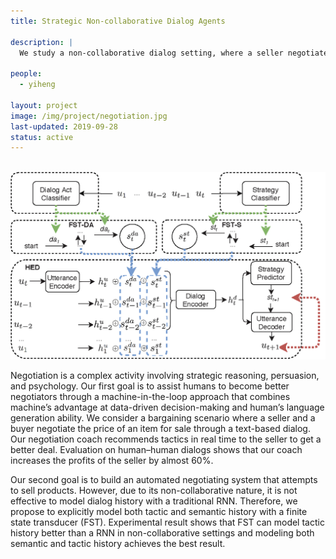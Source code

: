 ```yaml
---
title: Strategic Non-collaborative Dialog Agents

description: |
  We study a non-collaborative dialog setting, where a seller negotiates with a buyer over a given product. Specifically, we 1) design a dynamic coach that recommends tactics in real time to the  seller  to  get  a  better  deal, and 2) propose to model tactic history with an FST for better dialog planning and generation.

people:
  - yiheng

layout: project
image: /img/project/negotiation.jpg
last-updated: 2019-09-28
status: active
---
```

<br> <img src="/img/project/negotiation2.png" alt="negotiation_model" class="project-img"><br>

Negotiation  is  a  complex  activity  involving strategic  reasoning,  persuasion,  and  psychology. Our first goal is to assist humans to become better negotiators through a machine-in-the-loop  approach  that  combines machine’s  advantage  at  data-driven  decision-making and human’s language generation ability.  We consider a bargaining scenario where a seller and a buyer negotiate the price of an item for sale through a text-based dialog.  Our negotiation coach recommends tactics in real time to the  seller  to  get  a  better  deal.  Evaluation on human–human dialogs shows that our coach increases the profits of the seller by almost 60%.


Our second goal is to build an automated negotiating system that attempts to sell products. However, due to its non-collaborative nature, it is not effective to model dialog history with a traditional RNN. Therefore, we propose to explicitly model both tactic and semantic history with a finite state transducer (FST). Experimental result shows that FST can model tactic history better than a RNN in non-collaborative settings and modeling both semantic and tactic history achieves the best result.
